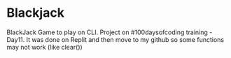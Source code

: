 # Blackjack
BlackJack Game to play on CLI. Project on #100daysofcoding training - Day11.
It was done on Replit and then move to my github so some functions may not work (like clear())
